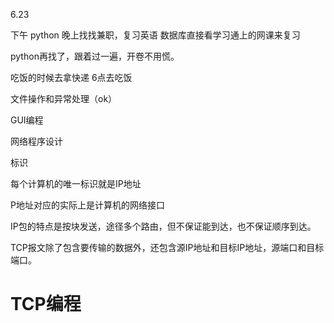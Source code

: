 6.23 

下午 python 晚上找找兼职，复习英语  数据库直接看学习通上的网课来复习

python再找了，跟着过一遍，开卷不用慌。

吃饭的时候去拿快递 6点去吃饭

文件操作和异常处理（ok）

GUI编程

网络程序设计

标识

每个计算机的唯一标识就是IP地址

P地址对应的实际上是计算机的网络接口

IP包的特点是按块发送，途径多个路由，但不保证能到达，也不保证顺序到达。

TCP报文除了包含要传输的数据外，还包含源IP地址和目标IP地址，源端口和目标端口。

# TCP编程
